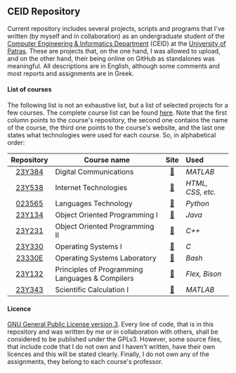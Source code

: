 ## CEID Repository
Current repository includes several projects, scripts and programs that I've written (by myself and in collaboration)
as an undergraduate student of the [Computer Engineering & Informatics Department](https://www.ceid.upatras.gr/)
(CEID) at the [University of Patras](http://www.upatras.gr/). These are projects that, on the one hand, I was allowed
to upload, and on the other hand, their being online on GitHub as standalones was meaningful. All descriptions are in 
English, although some comments and most reports and assignments are in Greek.

#### List of courses
The following list is not an exhaustive list, but a list of selected projects for a few courses. The complete course
list can be found [here](https://www.ceid.upatras.gr/en/undergraduate/courses). Note that the first column points to
the course's repository, the second one contains the name of the course, the third one points to the course's website,
and the last one states what technologies were used for each course. So, in alphabetical order:

| Repository | Course name                                               | Site | Used |
|:-------------:| -------------------------------------------- |:-----------------------------:|:----------|
| [23Y384](https://github.com/gkffzs/CEID/tree/master/23Y384)      | Digital Communications | [:link:](https://www.ceid.upatras.gr/en/undergraduate/courses/23%CE%A5384) | *MATLAB* |
| [23Y538](https://github.com/gkffzs/CEID/tree/master/23Y538)      | Internet Technologies |  [:link:](https://www.ceid.upatras.gr/en/undergraduate/courses/23%CE%A5538) | *HTML, CSS, etc.* |
| [023565](https://github.com/gkffzs/CEID/tree/master/023565)      | Languages Technology | [:link:](https://www.ceid.upatras.gr/en/undergraduate/courses/23565) |  *Python* |
| [23Y134](https://github.com/gkffzs/CEID/tree/master/23Y134)      | Object Oriented Programming I | [:link:](https://www.ceid.upatras.gr/en/undergraduate/courses/23%CE%A5134) | *Java* |
| [23Y231](https://github.com/gkffzs/CEID/tree/master/23Y231)      | Object Oriented Programming II | [:link:](https://www.ceid.upatras.gr/en/undergraduate/courses/23%CE%A5231) | *C++* |
| [23Y330](https://github.com/gkffzs/CEID/tree/master/23Y330)      | Operating Systems I | [:link:](https://www.ceid.upatras.gr/en/undergraduate/courses/23%CE%A5330) | *C* |
| [23330E](https://github.com/gkffzs/CEID/tree/master/23330E)      | Operating Systems Laboratory | [:link:](https://www.ceid.upatras.gr/en/undergraduate/courses/23330%CE%95) | *Bash* |
| [23Y132](https://github.com/gkffzs/CEID/tree/master/23Y132)      | Principles of Programming Languages & Compilers | [:link:](https://www.ceid.upatras.gr/en/undergraduate/courses/23%CE%A5132) | *Flex, Bison* |
| [23Y343](https://github.com/gkffzs/CEID/tree/master/23Y343)      | Scientific Calculation I | [:link:](https://www.ceid.upatras.gr/en/undergraduate/courses/23%CE%A5343) | *MATLAB* |

#### Licence
[GNU General Public License version 3](https://www.gnu.org/licenses/gpl-3.0.en.html). Every line of code, that is in
this repository and was written by me or in collaboration with others, shall be considered to be published under the
GPLv3. However, some source files, that include code that I do not own and I haven't written, have their own licences
and this will be stated clearly. Finally, I do not own any of the assignments, they belong to each course's professor.
